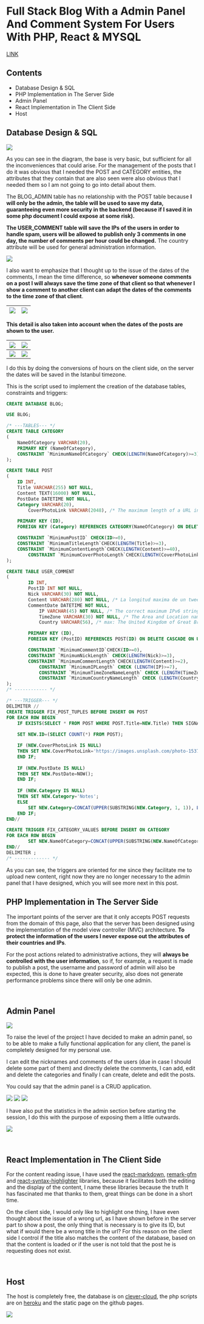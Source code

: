 # Full Stack Blog With a Admin Panel And Comment System For Users With PHP, React & MYSQL

[LINK](https://andresrodriguez55.github.io/#/)


## Contents
- Database Design & SQL
- PHP Implementation in The Server Side
- Admin Panel
- React Implementation in The Client Side
- Host


## Database Design & SQL

![](https://drive.google.com/uc?id=1cv7cR4UbBa7yexA6A3t1L1YU6aaOA66I)

As you can see in the diagram, the base is very basic, but sufficient for all the inconveniences that could arise. For the management of the posts that I do it was obvious that I needed the POST and CATEGORY entities, the attributes that they contain that are also seen were also obvious that I needed them so I am not going to go into detail about them.

The BLOG_ADMIN table has no relationship with the POST table because **I will only be the admin, the table will be used to save my data, guaranteeing even more security in the backend (because if I saved it in some php document I could expose at some risk).**

**The USER_COMMENT table will save the IPs of the users in order to handle spam, users will be allowed to publish only 3 comments in one day, the number of comments per hour could be changed.** The country attribute will be used for general administration information.

![](https://drive.google.com/uc?id=1OXwy14lTQdQdsPLJzr2q0T6kYRJj4Tl3)

I also want to emphasize that I thought up to the issue of the dates of the comments, I mean the time difference, so **whenever someone comments on a post I will always save the time zone of that client so that whenever I show a comment to another client can adapt the dates of the comments to the time zone of that client**.

| ![](https://drive.google.com/uc?id=1sw23OpEUm3n1A7jgQ-kwGdQB3r3zzHSN) | ![](https://drive.google.com/uc?id=1jYRuTE5sMaEbENZGQS2mJmRCRxHvfzBT)| 
|:---:|:---:|

**This detail is also taken into account when the dates of the posts are shown to the user.**

| ![](https://drive.google.com/uc?id=1SiHjdHBO-VtZ2iin3vKMAMfZ3bWUBIZR) | ![](https://drive.google.com/uc?id=1IgSKtClvksRfri5yAaigM01ayJKp1k54)| 
|:---:|:---:|
| ![](https://drive.google.com/uc?id=1oXULGBAvd39--KpmosTPclulotbZRue1) | ![](https://drive.google.com/uc?id=1G3Cr88_7R_1MNtvUResQpQg8uFcPoEPI)| 

I do this by doing the conversions of hours on the client side, on the server the dates will be saved in the Istanbul timezone.

This is the script used to implement the creation of the database tables, constraints and triggers:

```SQL
CREATE DATABASE BLOG;

USE BLOG;

/* ---TABLES--- */
CREATE TABLE CATEGORY
(
	NameOfCategory VARCHAR(20),
	PRIMARY KEY (NameOfCategory),
	CONSTRAINT `MinimumNameOfCategory` CHECK(LENGTH(NameOfCategory)>=3)
);

CREATE TABLE POST
(
	ID INT,
	Title VARCHAR(255) NOT NULL,
	Content TEXT(16000) NOT NULL, 
	PostDate DATETIME NOT NULL,
	Category VARCHAR(20),
    	CoverPhotoLink VARCHAR(2048), /* The maximum length of a URL in the address bar is 2048 characters. */

	PRIMARY KEY (ID),
	FOREIGN KEY (Category) REFERENCES CATEGORY(NameOfCategory) ON DELETE SET NULL ON UPDATE CASCADE,

	CONSTRAINT `MinimumPostID` CHECK(ID>=0),
	CONSTRAINT `MinimumTitleLength`CHECK(LENGTH(Title)>=3),
	CONSTRAINT `MinimumContentLength`CHECK(LENGTH(Content)>=40),
    	CONSTRAINT `MinimumCoverPhotoLength`CHECK(LENGTH(CoverPhotoLink)>=10)
);

CREATE TABLE USER_COMMENT
(
		ID INT,
		PostID INT NOT NULL,
		Nick VARCHAR(30) NOT NULL, 
		Content VARCHAR(280) NOT NULL, /* La longitud maxima de un tweet de twiter es 280! */
		CommentDate DATETIME NOT NULL,
        	IP VARCHAR(45) NOT NULL, /* The correct maximum IPv6 string length is 45! */
        	TimeZone VARCHAR(30) NOT NULL, /* The Area and Location names have a maximum length of 14 characters! */
        	Country VARCHAR(56), /* max: The United Kingdom of Great Britain and Northern Ireland (56) , min: 4*/

		PRIMARY KEY (ID),
		FOREIGN KEY (PostID) REFERENCES POST(ID) ON DELETE CASCADE ON UPDATE CASCADE,

		CONSTRAINT `MinimumCommentID`CHECK(ID>=0),
		CONSTRAINT `MinimumNickLength` CHECK(LENGTH(Nick)>=3),
		CONSTRAINT `MinimumCommentLength`CHECK(LENGTH(Content)>=2),
        	CONSTRAINT `MinimumIPLength` CHECK (LENGTH(IP)>=7),
        	CONSTRAINT `MinimumTimeZoneNameLength` CHECK (LENGTH(TimeZone)>=5),
        	CONSTRAINT `MinimumCountryNameLength` CHECK (LENGTH(Country)>=4)
);
/* ------------ */

/* ---TRIGGER--- */
DELIMITER //
CREATE TRIGGER FIX_POST_TUPLES BEFORE INSERT ON POST
FOR EACH ROW BEGIN 
	IF EXISTS(SELECT * FROM POST WHERE POST.Title=NEW.Title) THEN SIGNAL SQLSTATE '45000'; END IF;
	
	SET NEW.ID=(SELECT COUNT(*) FROM POST);

	IF (NEW.CoverPhotoLink IS NULL) 
	THEN SET NEW.CoverPhotoLink='https://images.unsplash.com/photo-1537884944318-390069bb8665?ixid=MnwxMjA3fDB8MHxzZWFyY2h8OHx8Y29kZXxlbnwwfHwwfHw%3D&ixlib=rb-1.2.1&w=1000&q=80';
	END IF;
	
	IF (NEW.PostDate IS NULL) 
	THEN SET NEW.PostDate=NOW();
	END IF;
	
	IF (NEW.Category IS NULL) 
	THEN SET NEW.Category='Notes';
	ELSE
		SET NEW.Category=CONCAT(UPPER(SUBSTRING(NEW.Category, 1, 1)), LOWER(SUBSTRING(NEW.Category, 2)));
	END IF;
END//

CREATE TRIGGER FIX_CATEGORY_VALUES BEFORE INSERT ON CATEGORY
FOR EACH ROW BEGIN 
        SET NEW.NameOfCategory=CONCAT(UPPER(SUBSTRING(NEW.NameOfCategory, 1, 1)), LOWER(SUBSTRING(NEW.NameOfCategory, 2)));
END//
DELIMITER ;
/* ------------- */
```

As you can see, the triggers are oriented for me since they facilitate me to upload new content, right now they are no longer necessary to the admin panel that I have designed, which you will see more next in this post.
<br/>

## PHP Implementation in The Server Side

The important points of the server are that it only accepts POST requests from the domain of this page, also that the server has been designed using the implementation of the model view controller (MVC) architecture. **To protect the information of the users I never expose out the attributes of their countries and IPs**.

For the post actions related to administrative actions, they will **always be controlled with the user information**, so if, for example, a request is made to publish a post, the username and password of admin will also be expected, this is done to have greater security, also does not generate performance problems since there will only be one admin.

<br/>

## Admin Panel

![](https://drive.google.com/uc?id=1QVpYxVbqpA7aU-f4AsU2v3dJlom5Gxnc)

To raise the level of the project I have decided to make an admin panel, so to be able to make a fully functional application for any client, the panel is completely designed for my personal use. 

I can edit the nicknames and comments of the users (due in case I should delete some part of them) and directly delete the comments, I can add, edit and delete the categories and finally I can create, delete and edit the posts.

You could say that the admin panel is a CRUD application.

![](https://drive.google.com/uc?id=1qevRXezHca7hlC26WvJd9f4VWg8kqIpi)
![](https://drive.google.com/uc?id=1IFLHm0ZlmgIuVlC-xWoW57yVkcmrgbln)
![](https://drive.google.com/uc?id=10rhhtX2v3M1x5nvKGXj1Bg5jGmaFtJFR)

I have also put the statistics in the admin section before starting the session, I do this with the purpose of exposing them a little outwards.

![](https://drive.google.com/uc?id=1qheFvHKWyTJVwxfHIwLBZDVn-bvyvse3)

<br/>

## React Implementation in The Client Side

For the content reading issue, I have used the [react-markdown](https://github.com/remarkjs/react-markdown), [remark-gfm](https://github.com/remarkjs/remark-gfm) and [react-syntax-highlighter](https://github.com/react-syntax-highlighter/react-syntax-highlighter) libraries, because it facilitates both the editing and the display of the content, I name these libraries because the truth It has fascinated me that thanks to them, great things can be done in a short time.

On the client side, I would only like to highlight one thing, I have even thought about the issue of a wrong url, as I have shown before in the server part to show a post, the only thing that is necessary is to give its ID, but what if would there be a wrong title in the url? For this reason on the client side I control if the title also matches the content of the database, based on that the content is loaded or if the user is not told that the post he is requesting does not exist.

<br/>

## Host

The host is completely free, the database is on [clever-cloud](https://www.clever-cloud.com/en/), the php scripts are on [heroku](https://www.heroku.com/) and the static page on the github pages.

![](https://drive.google.com/uc?id=1GSM58-YgNk8tEZuoWaxuiV0Vr0gTbjcR)
